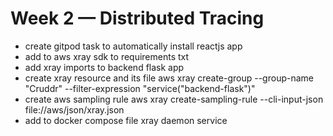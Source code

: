 # Week 2 — Distributed Tracing

- create gitpod task to automatically install reactjs app
- add to aws xray sdk to requirements txt
- add xray imports to backend flask app
- create xray resource and its file
aws xray create-group --group-name "Cruddr" --filter-expression "service(\"backend-flask\")"
- create aws sampling rule
aws xray create-sampling-rule --cli-input-json file://aws/json/xray.json
- add to docker compose file xray daemon service